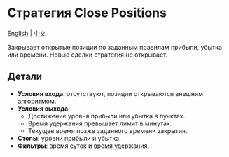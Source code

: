 # Стратегия Close Positions
[English](README.md) | [中文](README_cn.md)

Закрывает открытые позиции по заданным правилам прибыли, убытка или времени. Новые сделки стратегия не открывает.

## Детали

- **Условия входа**: отсутствуют, позиции открываются внешним алгоритмом.
- **Условия выхода**:
  - Достижение уровня прибыли или убытка в пунктах.
  - Время удержания превышает лимит в минутах.
  - Текущее время позже заданного времени закрытия.
- **Стопы**: уровни прибыли и убытка.
- **Фильтры**: время суток и время удержания.

